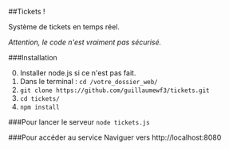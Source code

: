 ##Tickets ! 

Système de tickets en temps réel. 

*Attention, le code n'est vraiment pas sécurisé.* 

###Installation

0. Installer node.js si ce n'est pas fait. 
1. Dans le terminal : `cd /votre_dossier_web/`
2. `git clone https://github.com/guillaumewf3/tickets.git`
3. `cd tickets/`
4. `npm install`

###Pour lancer le serveur
`node tickets.js`

###Pour accéder au service
Naviguer vers http://localhost:8080